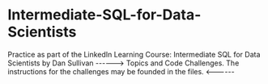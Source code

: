 # Intermediate-SQL-for-Data-Scientists
Practice as part of the LinkedIn Learning Course: Intermediate SQL for Data Scientists by Dan Sullivan  ------> Topics and Code Challenges. The instructions for the challenges may be founded in the files. &lt;------
